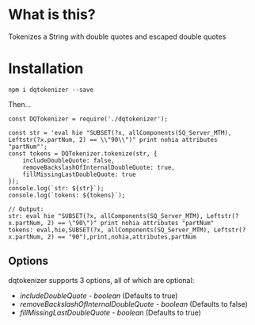 # What is this?

Tokenizes a String with double quotes and escaped double quotes

# Installation

`npm i dqtokenizer --save`

Then...

```
const DQTokenizer = require('./dqtokenizer');

const str = 'eval hie "SUBSET(?x, allComponents(SQ_Server_MTM), Leftstr(?x.partNum, 2) == \\"90\\")" print nohia attributes "partNum"';
const tokens = DQTokenizer.tokenize(str, {
    includeDoubleQuote: false,
    removeBackslashOfInternalDoubleQuote: true,
    fillMissingLastDoubleQuote: true
});
console.log(`str: ${str}`);
console.log(`tokens: ${tokens}`);

// Output:
str: eval hie "SUBSET(?x, allComponents(SQ_Server_MTM), Leftstr(?x.partNum, 2) == \"90\")" print nohia attributes "partNum"
tokens: eval,hie,SUBSET(?x, allComponents(SQ_Server_MTM), Leftstr(?x.partNum, 2) == "90"),print,nohia,attributes,partNum
```

## Options

dqtokenizer supports 3 options, all of which are optional:

* *includeDoubleQuote* - _boolean_ (Defaults to true)
* *removeBackslashOfInternalDoubleQuote* - _boolean_ (Defaults to false)
* *fillMissingLastDoubleQuote* - _boolean_ (Defaults to true)
